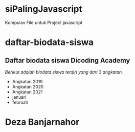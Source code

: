 # siPalingJavascript
Kumpulan File untuk Project javascript


daftar-biodata-siswa
==
Daftar biodata siswa Dicoding Academy
--
*Berikut adalah biodata siswa terdiri yang dari 3 angkatan.*
- Angkatan 2019
- Angkatan 2020
- Angkatan 2021
- januari
- februati

# Deza Banjarnahor
